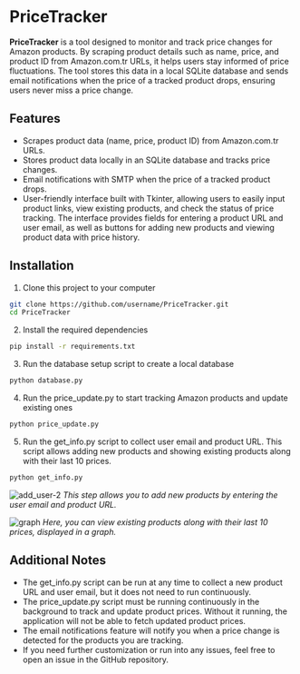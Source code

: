 # PriceTracker

**PriceTracker** is a tool designed to monitor and track price changes for Amazon products. By scraping product details such as name, price, and product ID from Amazon.com.tr URLs, it helps users stay informed of price fluctuations. The tool stores this data in a local SQLite database and sends email notifications when the price of a tracked product drops, ensuring users never miss a price change.


## Features

- Scrapes product data (name, price, product ID) from Amazon.com.tr URLs.
- Stores product data locally in an SQLite database and tracks price changes.
- Email notifications with SMTP when the price of a tracked product drops.
- User-friendly interface built with Tkinter, allowing users to easily input product links, view existing products, and check the status of price tracking. The interface provides fields for entering a product URL and user email, as well as buttons for adding new products and viewing product data with price history.


## Installation

1. Clone this project to your computer
```bash
git clone https://github.com/username/PriceTracker.git
cd PriceTracker
```

2. Install the required dependencies
```bash
pip install -r requirements.txt
```

3. Run the database setup script to create a local database
```bash
python database.py
```

4. Run the price_update.py to start tracking Amazon products and update existing ones
```bash
python price_update.py
```

5. Run the get_info.py script to collect user email and product URL. This script allows adding new products and showing existing products along with their last 10 prices.
```bash
python get_info.py
```

![add_user-2](https://github.com/user-attachments/assets/d5015f55-f3e4-4e8c-b90d-d551a8f16d64)
*This step allows you to add new products by entering the user email and product URL.*

![graph](https://github.com/user-attachments/assets/47414be3-e82c-499d-837a-595ff34c79dc)
*Here, you can view existing products along with their last 10 prices, displayed in a graph.*


## Additional Notes
* The get_info.py script can be run at any time to collect a new product URL and user email, but it does not need to run continuously.
* The price_update.py script must be running continuously in the background to track and update product prices. Without it running, the application will not be able to fetch updated product prices.
* The email notifications feature will notify you when a price change is detected for the products you are tracking.
* If you need further customization or run into any issues, feel free to open an issue in the GitHub repository.